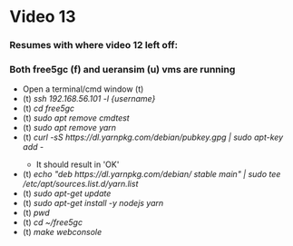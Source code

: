 <h1>Video 13</h1>
<h3>Resumes with where video 12 left off:</h3>
<h3>Both free5gc (f) and ueransim (u) vms are running</h3>
<ul>
    <li>Open a terminal/cmd window (t)</li>
    <li>(t) <i>ssh 192.168.56.101 -l {username}</i></li>
    <li>(t) <i>cd free5gc</i></li>
    <li>(t) <i>sudo apt remove cmdtest</i></li>
    <li>(t) <i>sudo apt remove yarn</i></li>
    <li>(t) <i>curl -sS https://dl.yarnpkg.com/debian/pubkey.gpg | sudo apt-key add -</i></li>
    <ul>
        <li>It should result in 'OK'</li>
    </ul>
    <li>(t) <i>echo "deb https://dl.yarnpkg.com/debian/ stable main" | sudo tee /etc/apt/sources.list.d/yarn.list</i>
    </li>
    <li>(t) <i>sudo apt-get update</i></li>
    <li>(t) <i>sudo apt-get install -y nodejs yarn</i></li>
    <li>(t) <i>pwd</i></li>
    <li>(t) <i>cd ~/free5gc</i></li>
    <li>(t) <i>make webconsole</i></li>
</ul>
